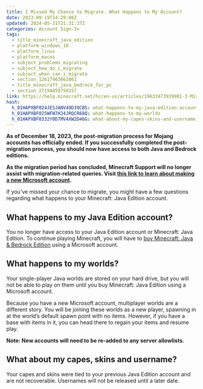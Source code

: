 ```yaml
---
title: I Missed My Chance to Migrate. What Happens to My Account?
date: 2023-09-19T14:29:08Z
updated: 2024-05-31T21:31:37Z
categories: Account Sign-In
tags:
  - title_minecraft_java_edition
  - platform_windows_10
  - platform_linux
  - platform_macos
  - subject_problems_migrating
  - subject_how_do_i_migrate
  - subject_when_can_i_migrate
  - section_12617963662861
  - title_minecraft_java_bedrock_for_pc
  - section_27194059750157
link: https://help.minecraft.net/hc/en-us/articles/19633473939981-I-Missed-My-Chance-to-Migrate-What-Happens-to-My-Account
hash:
  h_01HAPXBF024JESJANV49D39CB5: what-happens-to-my-java-edition-account
  h_01HAPXBF025WFW7HJ4JRQCR68Q: what-happens-to-my-worlds
  h_01HAPXBF0332Y0D7MV4XW2D46G: what-about-my-capes-skins-and-username
---
```


**As of December 18, 2023, the post-migration process for Mojang accounts has officially ended. If you successfully completed the post-migration process, you should now have access to both Java and Bedrock editions.**

**As the migration period has concluded, Minecraft Support will no longer assist with migration-related queries. Visit [this link to learn about making a new Microsoft account](https://support.microsoft.com/en-us/account-billing/how-to-create-a-new-microsoft-account-a84675c3-3e9e-17cf-2911-3d56b15c0aaf).**

If you’ve missed your chance to migrate, you might have a few questions regarding what happens to your Minecraft: Java Edition account.

## What happens to my Java Edition account?

You no longer have access to your Java Edition account or Minecraft: Java Edition. To continue playing Minecraft, you will have to [buy Minecraft: Java & Bedrock Edition](../Minecraft-Bedrock-Edition-Technical/I-Own-Minecraft-Java-or-Bedrock-Edition-for-PC-How-Do-I-Get-the-Other.md) using a Microsoft account.

## What happens to my worlds?

Your single-player Java worlds are stored on your hard drive, but you will not be able to play on them until you buy Minecraft: Java Edition using a Microsoft account.

Because you have a new Microsoft account, multiplayer worlds are a different story. You will be joining these worlds as a new player, spawning in at the world’s default spawn point with no items. However, if you have a base with items in it, you can head there to regain your items and resume play.

**Note: New accounts will need to be re-added to any server allowlists.**

## What about my capes, skins and username?

Your capes and skins were tied to your previous Java Edition account and are not recoverable. Usernames will not be released until a later date.
